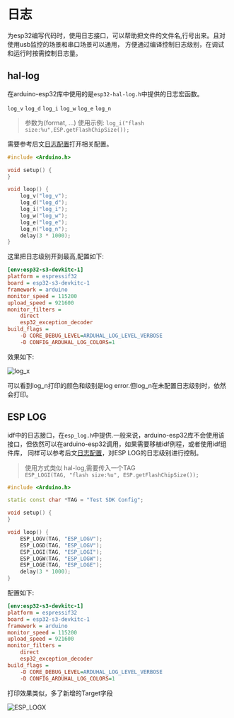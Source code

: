 # 日志
为esp32编写代码时，使用日志接口，可以帮助把文件的文件名,行号出来。且对使用usb监控的场景和串口场景可以通用，
方便通过编译控制日志级别，在调试和运行时按需控制日志量。

## hal-log
在arduino-esp32库中使用的是`esp32-hal-log.h`中提供的日志宏函数。

`log_v` `log_d` `log_i` `log_w` `log_e` `log_n`
>参数为(format, ...)
使用示例: `log_i("flash size:%u",ESP.getFlashChipSize());`

需要参考后文[日志配置](log_config.md)打开相关配置。

```C++
#include <Arduino.h>

void setup() {
}

void loop() {
    log_v("log_v");
    log_d("log_d");
    log_i("log_i");
    log_w("log_w");
    log_e("log_e");
    log_n("log_n");
    delay(3 * 1000);
}
```

这里把日志级别开到最高,配置如下:
```Ini
[env:esp32-s3-devkitc-1]
platform = espressif32
board = esp32-s3-devkitc-1
framework = arduino
monitor_speed = 115200
upload_speed = 921600
monitor_filters =
    direct
    esp32_exception_decoder
build_flags =
    -D CORE_DEBUG_LEVEL=ARDUHAL_LOG_LEVEL_VERBOSE
    -D CONFIG_ARDUHAL_LOG_COLORS=1
```

效果如下:

![log_x](log_x.png)

可以看到log_n打印的颜色和级别是log error.但log_n在未配置日志级别时，依然会打印。

## ESP LOG
idf中的日志接口，在`esp_log.h`中提供.一般来说，arduino-esp32库不会使用该接口，但依然可以在arduino-esp32调用，如果需要移植idf例程，或者使用idf组件库，
同样可以参考后文[日志配置](log_config.md)，对ESP LOG的日志级别进行控制。

> 使用方式类似 hal-log,需要传入一个TAG<br/>
>`ESP_LOGI(TAG, "flash size:%u", ESP.getFlashChipSize());`

```C++
#include <Arduino.h>

static const char *TAG = "Test SDK Config";

void setup() {
}

void loop() {
    ESP_LOGV(TAG, "ESP_LOGV");
    ESP_LOGD(TAG, "ESP_LOGV");
    ESP_LOGI(TAG, "ESP_LOGI");
    ESP_LOGW(TAG, "ESP_LOGW");
    ESP_LOGE(TAG, "ESP_LOGE");
    delay(3 * 1000);
}
```

配置如下:

```Ini
[env:esp32-s3-devkitc-1]
platform = espressif32
board = esp32-s3-devkitc-1
framework = arduino
monitor_speed = 115200
upload_speed = 921600
monitor_filters =
    direct
    esp32_exception_decoder
build_flags =
    -D CORE_DEBUG_LEVEL=ARDUHAL_LOG_LEVEL_VERBOSE
    -D CONFIG_ARDUHAL_LOG_COLORS=1
```
打印效果类似，多了新增的Target字段

![ESP_LOGX](esp_log_x.png)
